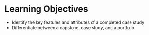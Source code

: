 # Learning Objectives
- Identify the key features and attributes of a completed case study
- Differentiate between a capstone, case study, and a portfolio
